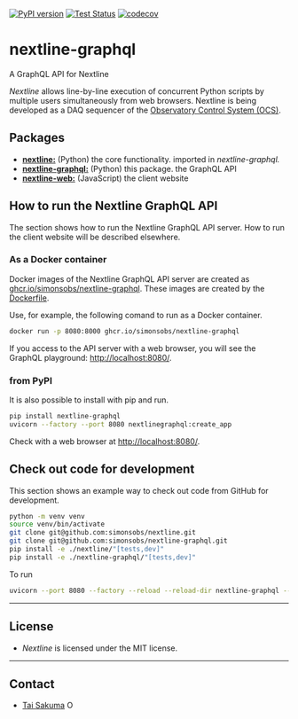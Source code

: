 [![PyPI version](https://badge.fury.io/py/nextline-graphql.svg)](https://badge.fury.io/py/nextline-graphql)
[![Test Status](https://github.com/simonsobs/nextline-graphql/workflows/Test/badge.svg)](https://github.com/simonsobs/nextline-graphql/actions?query=workflow%3ATest)
[![codecov](https://codecov.io/gh/simonsobs/nextline-graphql/branch/main/graph/badge.svg)](https://codecov.io/gh/simonsobs/nextline-graphql)

# nextline-graphql

A GraphQL API for Nextline

_Nextline_ allows line-by-line execution of concurrent Python scripts by
multiple users simultaneously from web browsers. Nextline is being developed as
a DAQ sequencer of the [Observatory Control System
(OCS)](https://github.com/simonsobs/ocs/).

## Packages

- [**nextline:**](https://github.com/simonsobs/nextline) (Python) the core functionality. imported in _nextline-graphql._
- [**nextline-graphql:**](https://github.com/simonsobs/nextline-graphql) (Python) this package. the GraphQL API
- [**nextline-web:**](https://github.com/simonsobs/nextline-web) (JavaScript) the client website

## How to run the Nextline GraphQL API

The section shows how to run the Nextline GraphQL API server. How to run the
client website will be described elsewhere.

### As a Docker container

Docker images of the Nextline GraphQL API server are created as
[ghcr.io/simonsobs/nextline-graphql](https://github.com/simonsobs/nextline-graphql/pkgs/container/nextline-graphql).
These images are created by the
[Dockerfile](https://github.com/simonsobs/nextline-graphql/blob/main/Dockerfile).


Use, for example, the following comand to run as a Docker container.

```bash
docker run -p 8080:8000 ghcr.io/simonsobs/nextline-graphql
```

If you access to the API server with a web browser, you will see the GraphQL playground: <http://localhost:8080/>.

### from PyPI

It is also possible to install with pip and run.

```bash
pip install nextline-graphql
uvicorn --factory --port 8080 nextlinegraphql:create_app
```

Check with a web browser at <http://localhost:8080/>.

## Check out code for development

This section shows an example way to check out code from GitHub for development.

```bash
python -m venv venv
source venv/bin/activate
git clone git@github.com:simonsobs/nextline.git
git clone git@github.com:simonsobs/nextline-graphql.git
pip install -e ./nextline/"[tests,dev]"
pip install -e ./nextline-graphql/"[tests,dev]"
```

To run

```bash
uvicorn --port 8080 --factory --reload --reload-dir nextline-graphql --reload-dir nextline nextlinegraphql:create_app
```

---

## License

- _Nextline_ is licensed under the MIT license.

---

## Contact

- [Tai Sakuma](https://github.com/TaiSakuma) <span itemscope itemtype="https://schema.org/Person"><a itemprop="sameAs" content="https://orcid.org/0000-0003-3225-9861" href="https://orcid.org/0000-0003-3225-9861" target="orcid.widget" rel="me noopener noreferrer" style="vertical-align:text-top;"><img src="https://orcid.org/sites/default/files/images/orcid_16x16.png" style="width:1em;margin-right:.5em;" alt="ORCID iD icon"></a></span>
